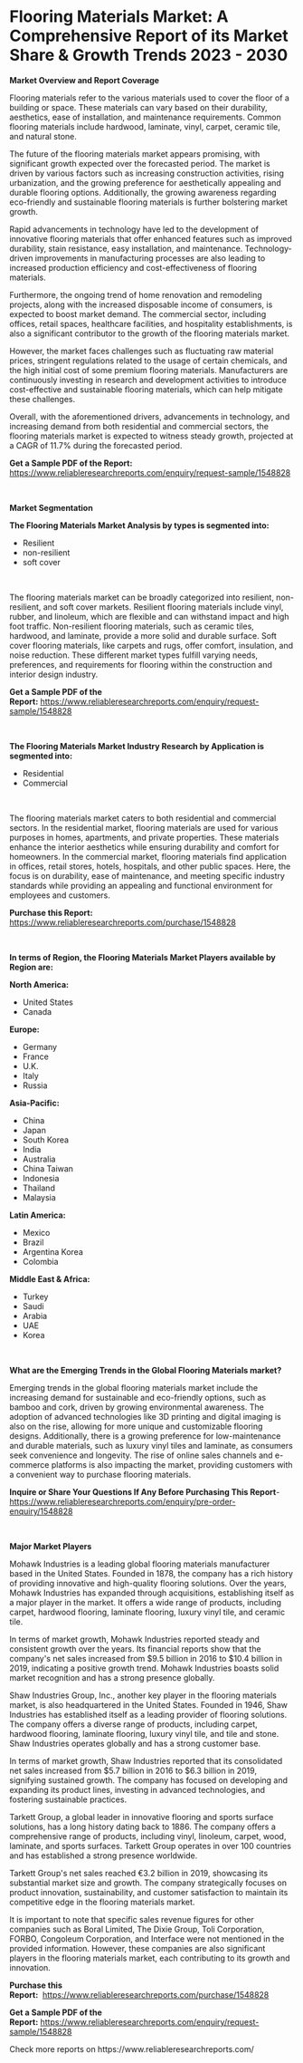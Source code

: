 <p><h1>Flooring Materials Market: A Comprehensive Report of its Market Share & Growth Trends 2023 - 2030</h1></p><p><strong>Market Overview and Report Coverage</strong></p>
<p><p>Flooring materials refer to the various materials used to cover the floor of a building or space. These materials can vary based on their durability, aesthetics, ease of installation, and maintenance requirements. Common flooring materials include hardwood, laminate, vinyl, carpet, ceramic tile, and natural stone.</p><p>The future of the flooring materials market appears promising, with significant growth expected over the forecasted period. The market is driven by various factors such as increasing construction activities, rising urbanization, and the growing preference for aesthetically appealing and durable flooring options. Additionally, the growing awareness regarding eco-friendly and sustainable flooring materials is further bolstering market growth.</p><p>Rapid advancements in technology have led to the development of innovative flooring materials that offer enhanced features such as improved durability, stain resistance, easy installation, and maintenance. Technology-driven improvements in manufacturing processes are also leading to increased production efficiency and cost-effectiveness of flooring materials.</p><p>Furthermore, the ongoing trend of home renovation and remodeling projects, along with the increased disposable income of consumers, is expected to boost market demand. The commercial sector, including offices, retail spaces, healthcare facilities, and hospitality establishments, is also a significant contributor to the growth of the flooring materials market.</p><p>However, the market faces challenges such as fluctuating raw material prices, stringent regulations related to the usage of certain chemicals, and the high initial cost of some premium flooring materials. Manufacturers are continuously investing in research and development activities to introduce cost-effective and sustainable flooring materials, which can help mitigate these challenges.</p><p>Overall, with the aforementioned drivers, advancements in technology, and increasing demand from both residential and commercial sectors, the flooring materials market is expected to witness steady growth, projected at a CAGR of 11.7% during the forecasted period.</p></p>
<p><strong>Get a Sample PDF of the Report:</strong> <a href="https://www.reliableresearchreports.com/enquiry/request-sample/1548828">https://www.reliableresearchreports.com/enquiry/request-sample/1548828</a></p>
<p>&nbsp;</p>
<p><strong>Market Segmentation</strong></p>
<p><strong>The Flooring Materials Market Analysis by types is segmented into:</strong></p>
<p><ul><li>Resilient</li><li>non-resilient</li><li>soft cover</li></ul></p>
<p>&nbsp;</p>
<p><p>The flooring materials market can be broadly categorized into resilient, non-resilient, and soft cover markets. Resilient flooring materials include vinyl, rubber, and linoleum, which are flexible and can withstand impact and high foot traffic. Non-resilient flooring materials, such as ceramic tiles, hardwood, and laminate, provide a more solid and durable surface. Soft cover flooring materials, like carpets and rugs, offer comfort, insulation, and noise reduction. These different market types fulfill varying needs, preferences, and requirements for flooring within the construction and interior design industry.</p></p>
<p><strong>Get a Sample PDF of the Report:</strong>&nbsp;<a href="https://www.reliableresearchreports.com/enquiry/request-sample/1548828">https://www.reliableresearchreports.com/enquiry/request-sample/1548828</a></p>
<p>&nbsp;</p>
<p><strong>The Flooring Materials Market Industry Research by Application is segmented into:</strong></p>
<p><ul><li>Residential</li><li>Commercial</li></ul></p>
<p>&nbsp;</p>
<p><p>The flooring materials market caters to both residential and commercial sectors. In the residential market, flooring materials are used for various purposes in homes, apartments, and private properties. These materials enhance the interior aesthetics while ensuring durability and comfort for homeowners. In the commercial market, flooring materials find application in offices, retail stores, hotels, hospitals, and other public spaces. Here, the focus is on durability, ease of maintenance, and meeting specific industry standards while providing an appealing and functional environment for employees and customers.</p></p>
<p><strong>Purchase this Report:</strong>&nbsp; <a href="https://www.reliableresearchreports.com/purchase/1548828">https://www.reliableresearchreports.com/purchase/1548828</a></p>
<p>&nbsp;</p>
<p><strong>In terms of Region, the Flooring Materials Market Players available by Region are:</strong></p>
<p>
    <p> <strong> North America: </strong>
        <ul>
            <li>United States</li>
            <li>Canada</li>
        </ul>
        </p> 
    <p> <strong> Europe: </strong>
        <ul>
            <li>Germany</li>
            <li>France</li>
            <li>U.K.</li>
            <li>Italy</li>
            <li>Russia</li>
        </ul>
        </p> 
    <p> <strong> Asia-Pacific: </strong>
        <ul>
            <li>China</li>
            <li>Japan</li>
            <li>South Korea</li>
            <li>India</li>
            <li>Australia</li>
            <li>China Taiwan</li>
            <li>Indonesia</li>
            <li>Thailand</li>
            <li>Malaysia</li>
        </ul>
        </p> 
    <p> <strong> Latin America: </strong>
        <ul>
            <li>Mexico</li>
            <li>Brazil</li>
            <li>Argentina Korea</li>
            <li>Colombia</li>
        </ul>
        </p> 
    <p> <strong> Middle East & Africa: </strong>
        <ul>
            <li>Turkey</li>
            <li>Saudi</li>
            <li>Arabia</li>
            <li>UAE</li>
            <li>Korea</li>
        </ul>
    </p>
    </p>
<p>&nbsp;</p>
<p><strong>What are the Emerging Trends in the Global Flooring Materials market?</strong></p>
<p><p>Emerging trends in the global flooring materials market include the increasing demand for sustainable and eco-friendly options, such as bamboo and cork, driven by growing environmental awareness. The adoption of advanced technologies like 3D printing and digital imaging is also on the rise, allowing for more unique and customizable flooring designs. Additionally, there is a growing preference for low-maintenance and durable materials, such as luxury vinyl tiles and laminate, as consumers seek convenience and longevity. The rise of online sales channels and e-commerce platforms is also impacting the market, providing customers with a convenient way to purchase flooring materials.</p></p>
<p><strong>Inquire or Share Your Questions If Any Before Purchasing This Report</strong>- <a href="https://www.reliableresearchreports.com/enquiry/pre-order-enquiry/1548828">https://www.reliableresearchreports.com/enquiry/pre-order-enquiry/1548828</a></p>
<p>&nbsp;</p>
<p><strong>Major Market Players</strong></p>
<p><p>Mohawk Industries is a leading global flooring materials manufacturer based in the United States. Founded in 1878, the company has a rich history of providing innovative and high-quality flooring solutions. Over the years, Mohawk Industries has expanded through acquisitions, establishing itself as a major player in the market. It offers a wide range of products, including carpet, hardwood flooring, laminate flooring, luxury vinyl tile, and ceramic tile.</p><p>In terms of market growth, Mohawk Industries reported steady and consistent growth over the years. Its financial reports show that the company's net sales increased from $9.5 billion in 2016 to $10.4 billion in 2019, indicating a positive growth trend. Mohawk Industries boasts solid market recognition and has a strong presence globally.</p><p>Shaw Industries Group, Inc., another key player in the flooring materials market, is also headquartered in the United States. Founded in 1946, Shaw Industries has established itself as a leading provider of flooring solutions. The company offers a diverse range of products, including carpet, hardwood flooring, laminate flooring, luxury vinyl tile, and tile and stone. Shaw Industries operates globally and has a strong customer base.</p><p>In terms of market growth, Shaw Industries reported that its consolidated net sales increased from $5.7 billion in 2016 to $6.3 billion in 2019, signifying sustained growth. The company has focused on developing and expanding its product lines, investing in advanced technologies, and fostering sustainable practices.</p><p>Tarkett Group, a global leader in innovative flooring and sports surface solutions, has a long history dating back to 1886. The company offers a comprehensive range of products, including vinyl, linoleum, carpet, wood, laminate, and sports surfaces. Tarkett Group operates in over 100 countries and has established a strong presence worldwide.</p><p>Tarkett Group's net sales reached €3.2 billion in 2019, showcasing its substantial market size and growth. The company strategically focuses on product innovation, sustainability, and customer satisfaction to maintain its competitive edge in the flooring materials market.</p><p>It is important to note that specific sales revenue figures for other companies such as Boral Limited, The Dixie Group, Toli Corporation, FORBO, Congoleum Corporation, and Interface were not mentioned in the provided information. However, these companies are also significant players in the flooring materials market, each contributing to its growth and innovation.</p></p>
<p><strong>Purchase this Report:</strong>&nbsp;&nbsp;<a href="https://www.reliableresearchreports.com/purchase/1548828">https://www.reliableresearchreports.com/purchase/1548828</a></p>
<p></p>
<p><strong>Get a Sample PDF of the Report:</strong>&nbsp;<a href="https://www.reliableresearchreports.com/enquiry/request-sample/1548828">https://www.reliableresearchreports.com/enquiry/request-sample/1548828</a></p>
<p>Check more reports on https://www.reliableresearchreports.com/</p>